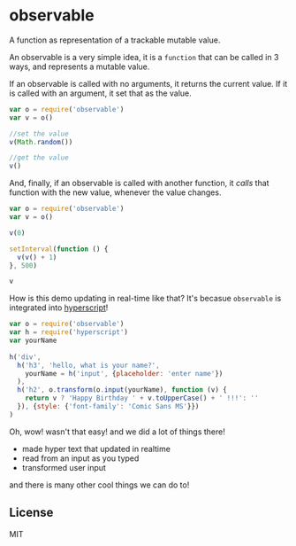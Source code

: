 # observable

A function as representation of a trackable mutable value.

An observable is a very simple idea, 
it is a `function` that can be called in 3 ways,
and represents a mutable value.

If an observable is called with no arguments, it returns the current value.
If it is called with an argument, it set that as the value.
``` js
var o = require('observable')
var v = o()

//set the value
v(Math.random())

//get the value
v()
```

And, finally, if an observable is called with another function,
it _calls_ that function with the new value, whenever the value changes.

``` js
var o = require('observable')
var v = o()

v(0)

setInterval(function () {
  v(v() + 1)
}, 500)

v
```

How is this demo updating in real-time like that? It's becasue `observable` is integrated
into [hyperscript](https://github.com/dominictarr/hyperscript)!

``` js
var o = require('observable')
var h = require('hyperscript')
var yourName
  
h('div', 
  h('h3', 'hello, what is your name?',
    yourName = h('input', {placeholder: 'enter name'})
  ),
  h('h2', o.transform(o.input(yourName), function (v) {
    return v ? 'Happy Birthday ' + v.toUpperCase() + ' !!!': ''
  }), {style: {'font-family': 'Comic Sans MS'}})
)
```

Oh, wow! wasn't that easy! and we did a lot of things there!

* made hyper text that updated in realtime
* read from an input as you typed
* transformed user input

and there is many other cool things we can do to!

## License

MIT
